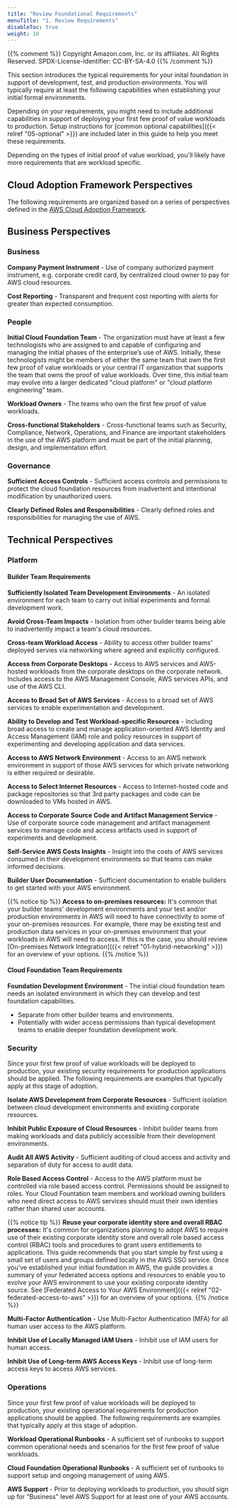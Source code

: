 ```yaml
---
title: "Review Foundational Requirements"
menuTitle: "1. Review Requirements"
disableToc: true
weight: 10
---
```


{{% comment %}}
Copyright Amazon.com, Inc. or its affiliates. All Rights Reserved.
SPDX-License-Identifier: CC-BY-SA-4.0
{{% /comment %}}

This section introduces the typical requirements for your inital foundation in support of development, test, and production environments. You will typically require at least the following capabilities when establishing your initial formal environments. 

Depending on your requirements, you might need to include additional capabilities in support of deploying your first few proof of value workloads to production. Setup instructions for [common optional capabilities]({{< relref "05-optional" >}}) are included later in this guide to help you meet these requirements.

Depending on the types of initial proof of value workload, you'll likely have more requirements that are workload specific.

## Cloud Adoption Framework Perspectives

The following requirements are organized based on a series of perspectives defined in the [AWS Cloud Adoption Framework](https://aws.amazon.com/professional-services/CAF/).

## Business Perspectives

### Business

**Company Payment Instrument** - Use of company authorized payment instrument, e.g. corporate credit card, by centralized cloud owner to pay for AWS cloud resources.

**Cost Reporting** - Transparent and frequent cost reporting with alerts for greater than expected consumption.

### People

**Initial Cloud Foundation Team** - The organization must have at least a few technologists who are assigned to and capable of configuring and managing the initial phases of the enterprise’s use of AWS. Initially, these technologists might be members of either the same team that own the first few proof of value workloads or your central IT organization that supports the team that owns the proof of value workloads. Over time, this initial team may evolve into a larger dedicated "cloud platform" or "cloud platform engineering" team.

**Workload Owners** - The teams who own the first few proof of value workloads.

**Cross-functional Stakeholders** - Cross-functional teams such as Security, Compliance, Network, Operations, and Finance are important stakeholders in the use of the AWS platform and must be part of the initial planning, design, and implementation effort.

### Governance

**Sufficient Access Controls** - Sufficient access controls and permissions to protect the cloud foundation resources from inadvertent and intentional modification by unauthorized users.

**Clearly Defined Roles and Responsibilities** - Clearly defined roles and responsibilities for managing the use of AWS.

## Technical Perspectives

### Platform

#### Builder Team Requirements

**Sufficiently Isolated Team Development Environments** - An isolated environment for each team to carry out initial experiments and formal development work.

**Avoid Cross-Team Impacts** - Isolation from other builder teams being able to inadvertently impact a team's cloud resources.

**Cross-team Workload Access** - Ability to access other builder teams' deployed servies via networking where agreed and explicitly configured.

**Access from Corporate Desktops** - Access to AWS services and AWS-hosted workloads from the corporate desktops on the corporate network. Includes access to the AWS Management Console, AWS services APIs, and use of the AWS CLI.

**Access to Broad Set of AWS Services** - Access to a broad set of AWS services to enable experimentation and development.

**Ability to Develop and Test Workload-specific Resources** - Including broad access to create and manage application-oriented AWS Identity and Access Management (IAM) role and policy resources in support of experimenting and developing application and data services.

**Access to AWS Network Environment** - Access to an AWS network environment in support of those AWS services for which private networking is either required or desirable.
  
**Access to Select Internet Resources** - Access to Internet-hosted code and package repositories so that 3rd party packages and code can be downloaded to VMs hosted in AWS.

**Access to Corporate Source Code and Artifact Management Service** - Use of corporate source code management and artifact management services to manage code and access artifacts used in support of experiments and development.

**Self-Service AWS Costs Insights** - Insight into the costs of AWS services consumed in their development environments so that teams can make informed decisions.

**Builder User Documentation** - Sufficient documentation to enable builders to get started with your AWS environment.

{{% notice tip %}}
**Access to on-premises resources:** It's common that your builder teams' development environments and your test and/or production environments in AWS will need to have connectivity to some of your on-premises resources. For example, there may be existing test and production data services in your on-premises environment that your workloads in AWS will need to access.  If this is the case, you should review [On-premises Network Integration]({{< relref "01-hybrid-networking" >}}) for an overview of your options.
{{% /notice %}}

#### Cloud Foundation Team Requirements

**Foundation Development Environment** - The initial cloud foundation team needs an isolated environment in which they can develop and test foundation capabilities.
  * Separate from other builder teams and environments.
  * Potentially with wider access permissions than typical development teams to enable deeper foundation development work.

### Security

Since your first few proof of value workloads will be deployed to production, your existing security requirements for production applications should be applied.  The following requirements are examples that typically apply at this stage of adoption.

**Isolate AWS Development from Corporate Resources** - Sufficient isolation between cloud development environments and existing corporate resources.

**Inhibit Public Exposure of Cloud Resources** - Inhibit builder teams from making workloads and data publicly accessible from their development environments.

**Audit All AWS Activity** - Sufficient auditing of cloud access and activity and separation of duty for access to audit data.

**Role Based Access Control** - Access to the AWS platform must be controlled via role based access control.  Permissions should be assigned to roles. Your Cloud Fountation team members and workload owning builders who need direct access to AWS services should must their own identies rather than shared user accounts.

{{% notice tip %}}
**Reuse your corporate identity store and overall RBAC processes:** It's common for organizations planning to adopt AWS to require use of their existing corporate identity store and overall role based access control (RBAC) tools and procedures to grant users entitlements to applications. This guide recommends that you start simple by first using a small set of users and groups defined locally in the AWS SSO service.  Once you've established your initial foundation in AWS, the guide provides a summary of your federated access options and resources to enable you to evolve your AWS environment to use your existing corporate identity source.  See [Federated Access to Your AWS Environment]({{< relref "02-federated-access-to-aws" >}}) for an overview of your options.
{{% /notice %}}

**Multi-Factor Authentication** - Use Multi-Factor Authentication (MFA) for all human user access to the AWS platform.

**Inhibit Use of Locally Managed IAM Users** - Inhibit use of IAM users for human access.

**Inhibit Use of Long-term AWS Access Keys** - Inhibit use of long-term access keys to access AWS services.

### Operations

Since your first few proof of value workloads will be deployed to production, your existing operational requirements for production applications should be applied.  The following requirements are examples that typically apply at this stage of adoption.

**Workload Operational Runbooks** - A sufficient set of runbooks to support common operational needs and scenarios for the first few proof of value workloads.

**Cloud Foundation Operational Runbooks** - A sufficient set of runbooks to support setup and ongoing management of using AWS.

**AWS Support** - Prior to deploying workloads to production, you should sign up for "Business" level AWS Support for at least one of your AWS accounts.